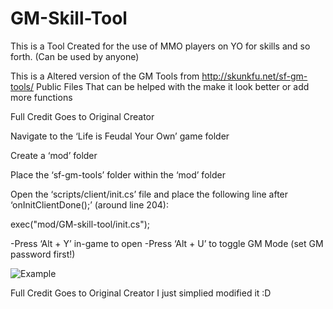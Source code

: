 # GM-Skill-Tool

This is a Tool Created for the use of MMO players on YO for skills and so forth. (Can be used by anyone)

This is a Altered version of the GM Tools from http://skunkfu.net/sf-gm-tools/
Public Files That can be helped with the make it look better or add more functions


Full Credit Goes to Original Creator

Navigate to the ‘Life is Feudal Your Own’ game folder

Create a ‘mod’ folder

Place the ‘sf-gm-tools’ folder within the ‘mod’ folder

Open the ‘scripts/client/init.cs’ file and place the following line after ‘onInitClientDone();’ (around line 204):‌

exec("mod/GM-skill-tool/init.cs");

-Press ‘Alt + Y’ in-game to open -Press ‘Alt + U’ to toggle GM Mode (set GM password first!)

![Example](https://i.gyazo.com/b8f7e2eddd4d25ec4229a6f6cc6e2364.png)


Full Credit Goes to Original Creator
I just simplied modified it :D
